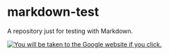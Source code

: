 # markdown-test
A repository just for testing with Markdown.

[![](https://freesvg.org/img/1534129544.png "You will be taken to the Google website if you click.")](https://www.google.com)
